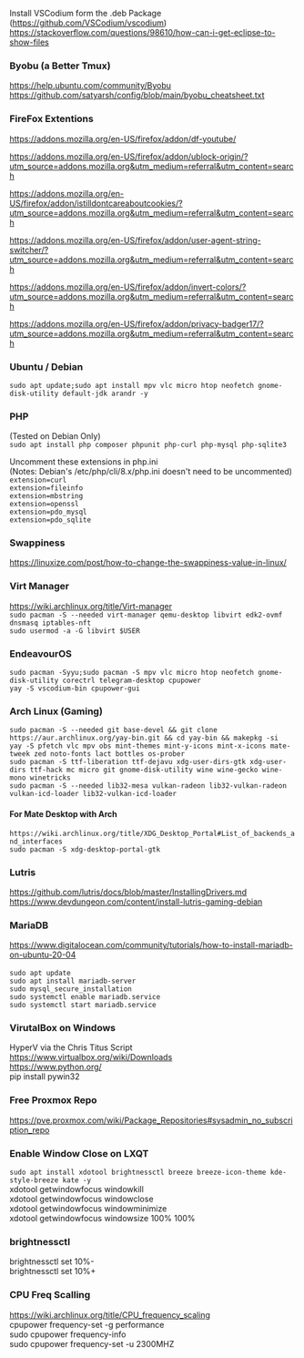 Install VSCodium form the .deb Package (https://github.com/VSCodium/vscodium) <br>
https://stackoverflow.com/questions/98610/how-can-i-get-eclipse-to-show-files

### Byobu (a Better Tmux)
https://help.ubuntu.com/community/Byobu <br>
https://github.com/satyarsh/config/blob/main/byobu_cheatsheet.txt <br>

### FireFox Extentions
https://addons.mozilla.org/en-US/firefox/addon/df-youtube/

https://addons.mozilla.org/en-US/firefox/addon/ublock-origin/?utm_source=addons.mozilla.org&utm_medium=referral&utm_content=search

https://addons.mozilla.org/en-US/firefox/addon/istilldontcareaboutcookies/?utm_source=addons.mozilla.org&utm_medium=referral&utm_content=search

https://addons.mozilla.org/en-US/firefox/addon/user-agent-string-switcher/?utm_source=addons.mozilla.org&utm_medium=referral&utm_content=search

https://addons.mozilla.org/en-US/firefox/addon/invert-colors/?utm_source=addons.mozilla.org&utm_medium=referral&utm_content=search

https://addons.mozilla.org/en-US/firefox/addon/privacy-badger17/?utm_source=addons.mozilla.org&utm_medium=referral&utm_content=search
<br>

### Ubuntu / Debian
`sudo apt update;sudo apt install mpv vlc micro htop neofetch gnome-disk-utility default-jdk arandr -y`

### PHP
(Tested on Debian Only) <br>
`sudo apt install php composer phpunit php-curl php-mysql php-sqlite3` <br>

Uncomment these extensions in php.ini <br>
(Notes: Debian's /etc/php/cli/8.x/php.ini doesn't need to be uncommented) <br>
`extension=curl` <br>
`extension=fileinfo` <br>
`extension=mbstring` <br>
`extension=openssl` <br>
`extension=pdo_mysql` <br>
`extension=pdo_sqlite`


### Swappiness
https://linuxize.com/post/how-to-change-the-swappiness-value-in-linux/

### Virt Manager 
https://wiki.archlinux.org/title/Virt-manager <br>
`sudo pacman -S --needed virt-manager qemu-desktop libvirt edk2-ovmf dnsmasq iptables-nft` <br>
`sudo usermod -a -G libvirt $USER`

### EndeavourOS
`sudo pacman -Syyu;sudo pacman -S mpv vlc micro htop neofetch gnome-disk-utility corectrl telegram-desktop cpupower` <br>
`yay -S vscodium-bin cpupower-gui`

### Arch Linux (Gaming)
`sudo pacman -S --needed git base-devel && git clone https://aur.archlinux.org/yay-bin.git && cd yay-bin && makepkg -si` <br>
`yay -S pfetch vlc mpv obs mint-themes mint-y-icons mint-x-icons mate-tweek zed noto-fonts lact bottles os-prober` <br>
`sudo pacman -S ttf-liberation ttf-dejavu xdg-user-dirs-gtk xdg-user-dirs ttf-hack mc micro git gnome-disk-utility wine wine-gecko wine-mono winetricks` <br>
`sudo pacman -S --needed lib32-mesa vulkan-radeon lib32-vulkan-radeon vulkan-icd-loader lib32-vulkan-icd-loader` <br>
#### For Mate Desktop with Arch
`https://wiki.archlinux.org/title/XDG_Desktop_Portal#List_of_backends_and_interfaces` <br>
`sudo pacman -S xdg-desktop-portal-gtk` <br>
### Lutris
https://github.com/lutris/docs/blob/master/InstallingDrivers.md <br>
https://www.devdungeon.com/content/install-lutris-gaming-debian
<br>
### MariaDB
https://www.digitalocean.com/community/tutorials/how-to-install-mariadb-on-ubuntu-20-04 <br>
<br>
`sudo apt update` <br>
`sudo apt install mariadb-server` <br>
`sudo mysql_secure_installation` <br>
`sudo systemctl enable mariadb.service` <br>
`sudo systemctl start mariadb.service` <br>

### VirutalBox on Windows 
HyperV via the Chris Titus Script <br>
https://www.virtualbox.org/wiki/Downloads <br>
https://www.python.org/ <br>
pip install pywin32 <br>

### Free Proxmox Repo
https://pve.proxmox.com/wiki/Package_Repositories#sysadmin_no_subscription_repo <br>

### Enable Window Close on LXQT 
`sudo apt install xdotool brightnessctl breeze breeze-icon-theme kde-style-breeze kate -y` <br>
xdotool getwindowfocus windowkill <br>
xdotool getwindowfocus windowclose <br>
xdotool getwindowfocus windowminimize <br>
xdotool getwindowfocus windowsize 100% 100% <br>

### brightnessctl
brightnessctl set 10%- <br>
brightnessctl set 10%+ <br>

### CPU Freq Scalling
https://wiki.archlinux.org/title/CPU_frequency_scaling <br>
cpupower frequency-set -g performance <br>
sudo cpupower frequency-info <br>
sudo cpupower frequency-set -u 2300MHZ <br>
